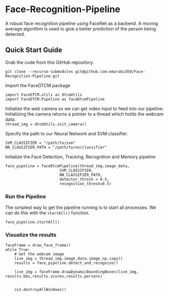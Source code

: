 # Face-Recognition-Pipeline
A robust face recognition pipeline using FaceNet as a backend. A moving average algorithm is used to give a better prediction of the person being detected.


## Quick Start Guide
Grab the code from this GitHub repository.  

```git clone --recurse-submodules git@github.com:omarabid59/Face-Recognition-Pipeline.git```

Import the FaceDTCM package  
```
import FaceDTCM.utils as dtcmUtils
import FaceDTCM.Pipeline as faceDtcmPipeline
```

Initialize the web camera so we can get video input to feed into our pipeline. Initializing the camera returns a pointer to a thread which holds the webcam data.  
```thread_img = dtcmUtils.init_camera()```

Specify the path to our Neural Network and SVM classifier.  
```
SVM_CLASSIFIER = "/path/to/svm"
NN_CLASSIFIER_PATH = "/path/to/nn/classifier"
```
Initialize the Face Detection, Tracking, Recognition and Memory pipeline  
```
face_pipeline = faceDtcmPipeline(thread_img.image_data,
                        SVM_CLASSIFIER,
                        NN_CLASSIFIER_PATH,
                        detector_thresh = 0.5,
                        recognition_thresh=0.5)
```

### Run the Pipeline
The simplest way to get the pipeline running is to start all processes. We can do this with the ``startAll()`` function.
```
face_pipeline.startAll()
```

### Visualize the results
```
faceFrame = draw_face_frame()
while True:
    # Get the webcam image
    live_img = thread_img.image_data.image_np.copy()
    results = face_pipeline.detect_and_recognize()

    live_img = faceFrame.drawDynamicBoundingBoxes(live_img, results.bbs,results.scores,results.persons)


    cv2.destroyAllWindows()
```
